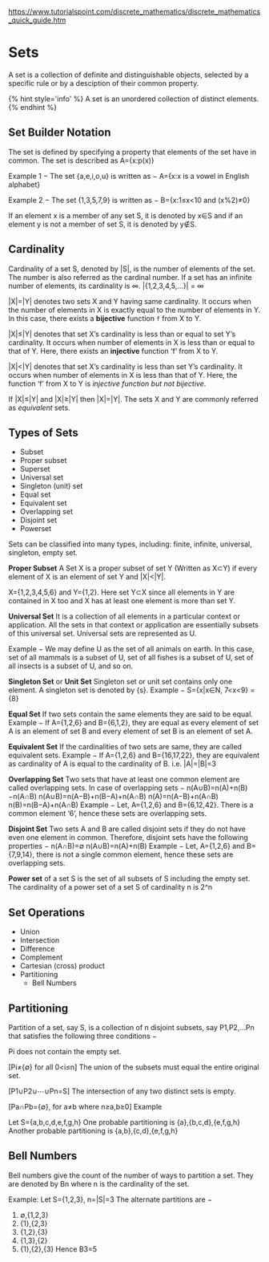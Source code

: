 https://www.tutorialspoint.com/discrete_mathematics/discrete_mathematics_quick_guide.htm

# Sets

A set is a collection of definite and distinguishable objects, selected by a specific rule or by a desciption of their common property.

{% hint style='info' %}
A set is an unordered collection of distinct elements.
{% endhint %}


## Set Builder Notation

The set is defined by specifying a property that elements of the set have in common. The set is described as A={x:p(x)}

Example 1 − The set {a,e,i,o,u} is written as −
A={x:x is a vowel in English alphabet}

Example 2 − The set {1,3,5,7,9} is written as −
B={x:1≤x<10 and (x%2)≠0}

If an element x is a member of any set S, it is denoted by x∈S and if an element y is not a member of set S, it is denoted by y∉S.


## Cardinality

Cardinality of a set S, denoted by |S|, is the number of elements of the set. The number is also referred as the cardinal number. If a set has an infinite number of elements, its cardinality is ∞.
|{1,2,3,4,5,…}| = ∞

|X|=|Y| denotes two sets X and Y having same cardinality.
It occurs when the number of elements in X is exactly equal to the number of elements in Y. In this case, there exists a __bijective__ function `f` from X to Y.

|X|≤|Y| denotes that set X’s cardinality is less than or equal to set Y’s cardinality. It occurs when number of elements in X is less than or equal to that of Y. Here, there exists an __injective__ function ‘f’ from X to Y.

|X|<|Y| denotes that set X’s cardinality is less than set Y’s cardinality. It occurs when number of elements in X is less than that of Y. Here, the function ‘f’ from X to Y is _injective function but not bijective_.

If |X|≤|Y| and |X|≥|Y| then |X|=|Y|. The sets X and Y are commonly referred as _equivalent_ sets.


## Types of Sets
- Subset
- Proper subset
- Superset
- Universal set
- Singleton (unit) set
- Equal set
- Equivalent set
- Overlapping set
- Disjoint set
- Powerset


Sets can be classified into many types, including: finite, infinite, universal, singleton, empty set.

__Proper Subset__
A Set X is a proper subset of set Y (Written as X⊂Y) if every element of X is an element of set Y and |X|<|Y|.

X={1,2,3,4,5,6} and Y={1,2}.
Here set Y⊂X since all elements in Y are contained in X too and X has at least one element is more than set Y.

__Universal Set__
It is a collection of all elements in a particular context or application. All the sets in that context or application are essentially subsets of this universal set. Universal sets are represented as U.

Example − We may define U as the set of all animals on earth. In this case, set of all mammals is a subset of U, set of all fishes is a subset of U, set of all insects is a subset of U, and so on.

__Singleton Set__ or __Unit Set__
Singleton set or unit set contains only one element. A singleton set is denoted by {s}.
Example − S={x|x∈N, 7<x<9} = {8}

__Equal Set__
If two sets contain the same elements they are said to be equal.
Example − If A={1,2,6} and B={6,1,2}, they are equal as every element of set A is an element of set B and every element of set B is an element of set A.

__Equivalent Set__
If the cardinalities of two sets are same, they are called equivalent sets.
Example − If A={1,2,6} and B={16,17,22}, they are equivalent as cardinality of A is equal to the cardinality of B. i.e. |A|=|B|=3

__Overlapping Set__
Two sets that have at least one common element are called overlapping sets.
In case of overlapping sets −
n(A∪B)=n(A)+n(B)−n(A∩B)
n(A∪B)=n(A−B)+n(B−A)+n(A∩B)
n(A)=n(A−B)+n(A∩B)
n(B)=n(B−A)+n(A∩B)
Example − Let, A={1,2,6} and B={6,12,42}. There is a common element ‘6’, hence these sets are overlapping sets.

__Disjoint Set__
Two sets A and B are called disjoint sets if they do not have even one element in common. Therefore, disjoint sets have the following properties −
n(A∩B)=∅
n(A∪B)=n(A)+n(B)
Example − Let, A={1,2,6} and B={7,9,14}, there is not a single common element, hence these sets are overlapping sets.

__Power set__
of a set S is the set of all subsets of S including the empty set. The cardinality of a power set of a set S of cardinality n is 2^n


## Set Operations
- Union
- Intersection
- Difference
- Complement
- Cartesian (cross) product
- Partitioning
  - Bell Numbers


## Partitioning

Partition of a set, say S, is a collection of n disjoint subsets, say P1,P2,…Pn that satisfies the following three conditions −

Pi does not contain the empty set.

[Pi≠{∅} for all 0<i≤n]
The union of the subsets must equal the entire original set.

[P1∪P2∪⋯∪Pn=S]
The intersection of any two distinct sets is empty.

[Pa∩Pb={∅}, for a≠b where n≥a,b≥0]
Example

Let S={a,b,c,d,e,f,g,h}
One probable partitioning is {a},{b,c,d},{e,f,g,h}
Another probable partitioning is {a,b},{c,d},{e,f,g,h}


## Bell Numbers
Bell numbers give the count of the number of ways to partition a set. They are denoted by Bn where n is the cardinality of the set.

Example:
Let S={1,2,3}, n=|S|=3
The alternate partitions are −
1. ∅,{1,2,3}
2. {1},{2,3}
3. {1,2},{3}
4. {1,3},{2}
5. {1},{2},{3}
Hence B3=5

